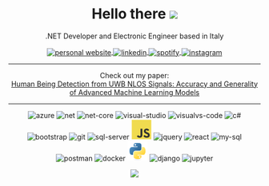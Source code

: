 <p align="center">
  <h1 align="center">Hello there <img src="https://media.giphy.com/media/hvRJCLFzcasrR4ia7z/giphy.gif" height="30px"> </h1>
</p>

<!---
<p align="center"> 
  <img align="center" src="https://komarev.com/ghpvc/?username=federicodiluca&color=blue&style=flat-square" alt="fedl95 profile views" />
</p>
-->

<p align="center">.NET Developer and Electronic Engineer based in Italy</p>
<!-- <p align="center">🌍🐶🖨️⛩️🖱️✨🎨🎾🍳🥂♟️🚲🏕️💃🏼⛷️⛰️</p> -->
<p align="center">
  <a href="https://federicodiluca.github.io" target="_blank">
    <img align="center" src="https://federicodiluca.github.io/favicon.ico" height="30" width="30" alt="personal website" />
  </a>
  <a href="https://linkedin.com/in/federico-di-luca-ing/" target="_blank">
    <img align="center" src="https://cdn.jsdelivr.net/gh/devicons/devicon/icons/linkedin/linkedin-original.svg" height="30" width="30" alt="linkedin" />
  </a>
  <a href="https://open.spotify.com/user/11144586313?si=5edb9020ba384e18" target="_blank">
    <img align="center" src="https://user-images.githubusercontent.com/68862675/167297282-a1fc8e25-3232-4bf3-9c71-0e9a66c3fb38.png" height="30" width="30" alt="spotify" />
  </a>
  <a href="https://instagram.com/federicodiluca/" target="_blank">
    <img align="center" src="https://instagram.com/static/images/ico/favicon-192.png/68d99ba29cc8.png" height="30" width="30" alt="instagram" />
  </a>
</p>

---

<p align="center">
  Check out my paper: <br/>
  <a href="https://www.mdpi.com/1507940" target="_blank">Human Being Detection from UWB NLOS Signals: Accuracy and Generality of Advanced Machine Learning Models</a>
</p>

---

<!--
<p align="center">
  <img src="https://media.giphy.com/media/Nx0rz3jtxtEre/giphy.gif" width="400px">
</p>
-->

<p align="center"> 
  <img src="https://cdn.jsdelivr.net/gh/devicons/devicon/icons/azure/azure-original.svg" alt="azure" width="40" height="40"/> 
  <img src="https://cdn.jsdelivr.net/gh/devicons/devicon/icons/dot-net/dot-net-original.svg" alt="net" width="40" height="40"/> 
  <img src="https://cdn.jsdelivr.net/gh/devicons/devicon/icons/dotnetcore/dotnetcore-original.svg" alt="net-core" width="40" height="40"/> 
  <img src="https://cdn.jsdelivr.net/gh/devicons/devicon/icons/visualstudio/visualstudio-plain.svg" alt="visual-studio" width="40" height="40" />
  <img src="https://cdn.jsdelivr.net/gh/devicons/devicon/icons/vscode/vscode-original.svg" alt="visualvs-code" width="40" height="40" />
  <img src="https://cdn.jsdelivr.net/gh/devicons/devicon/icons/csharp/csharp-original.svg" alt="c#" width="40" height="40" />
  <img src="https://cdn.jsdelivr.net/gh/devicons/devicon/icons/bootstrap/bootstrap-original.svg" alt="bootstrap" width="40" height="40"/> 
  <img src="https://www.vectorlogo.zone/logos/git-scm/git-scm-icon.svg" alt="git" width="40" height="40"/> 
  <img src="https://cdn.jsdelivr.net/gh/devicons/devicon/icons/microsoftsqlserver/microsoftsqlserver-plain.svg" alt="sql-server" width="40" height="40"/> 
  <img src="https://raw.githubusercontent.com/devicons/devicon/master/icons/javascript/javascript-original.svg" alt="javascript" width="40" height="40"/>
  <img src="https://cdn.jsdelivr.net/gh/devicons/devicon/icons/jquery/jquery-plain.svg" alt="jquery" width="40" height="40"/>
  <img src="https://cdn.jsdelivr.net/gh/devicons/devicon/icons/react/react-original.svg" alt="react" width="40" height="40"/>
  <img src="https://cdn.jsdelivr.net/gh/devicons/devicon/icons/mysql/mysql-plain.svg" alt="my-sql" width="40" height="40"/>
  <img src="https://www.vectorlogo.zone/logos/getpostman/getpostman-icon.svg" alt="postman" width="40" height="40"/> 
  <img src="https://cdn.jsdelivr.net/gh/devicons/devicon/icons/docker/docker-plain.svg" alt="docker" width="40" height="40"/> 
  <img src="https://raw.githubusercontent.com/devicons/devicon/master/icons/python/python-original.svg" alt="python" width="40" height="40"/> 
  <img src="https://cdn.jsdelivr.net/gh/devicons/devicon/icons/django/django-plain-wordmark.svg" alt="django" width="40" height="40"/>
  <img src="https://cdn.jsdelivr.net/gh/devicons/devicon/icons/jupyter/jupyter-original-wordmark.svg" alt="jupyter" width="40" height="40"/> 
</p>

<p align="center">
  <img height="140px" src="https://github-readme-stats-hephaest.vercel.app/api/top-langs/?username=federicodiluca&layout=compact&count_private=true&theme=github_dark&hide=html,css">
  <!-- <img height="120px" src="https://github-readme-stats.vercel.app/api?username=federicodiluca&count_private=true&show_icons=true&theme=github_dark&hide=prs,issues,contribs" /> -->
  
  <!-- <a href="https://spotify-github-profile.vercel.app/api/view?uid=11144586313&redirect=true" target="_blank">
    <img height="120px" src="https://spotify-github-profile.vercel.app/api/view?uid=11144586313&cover_image=true&theme=natemoo-re&bar_color=4258ff&bar_color_cover=false" alt="last listened on spotify"/>
  </a> -->
</p>

